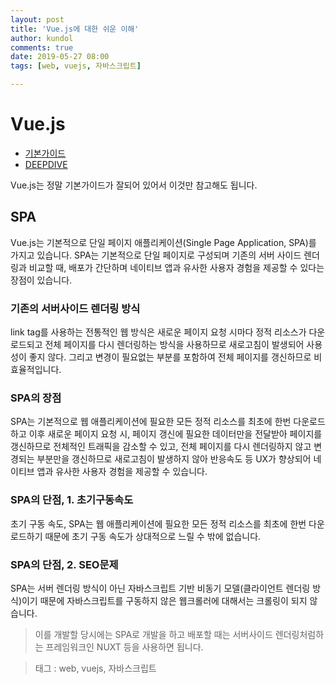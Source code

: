 ```yaml
---
layout: post
title: 'Vue.js에 대한 쉬운 이해'
author: kundol
comments: true
date: 2019-05-27 08:00
tags: [web, vuejs, 자바스크립트]

---  
```

# Vue.js
 - [기본가이드](https://vuejs.org/v2/guide/)
 - [DEEPDIVE](https://medium.com/@oneminutejs/a-deep-dive-in-the-vue-js-source-code-0-table-of-contents-170dcc3c8ec)

Vue.js는 정말 기본가이드가 잘되어 있어서 이것만 참고해도 됩니다. 

## SPA 
Vue.js는 기본적으로 단일 페이지 애플리케이션(Single Page Application, SPA)를 가지고 있습니다. 
SPA는 기본적으로 단일 페이지로 구성되며 기존의 서버 사이드 렌더링과 비교할 때, 배포가 간단하며 네이티브 앱과 유사한 사용자 경험을 제공할 수 있다는 장점이 있습니다.

### 기존의 서버사이드 렌더링 방식
link tag를 사용하는 전통적인 웹 방식은 새로운 페이지 요청 시마다 정적 리소스가 다운로드되고 전체 페이지를 다시 렌더링하는 방식을 사용하므로 새로고침이 발생되어 사용성이 좋지 않다. 그리고 변경이 필요없는 부분를 포함하여 전체 페이지를 갱신하므로 비효율적입니다. 

### SPA의 장점
SPA는 기본적으로 웹 애플리케이션에 필요한 모든 정적 리소스를 최초에 한번 다운로드하고 이후 새로운 페이지 요청 시, 페이지 갱신에 필요한 데이터만을 전달받아 페이지를 갱신하므로 전체적인 트래픽을 감소할 수 있고, 전체 페이지를 다시 렌더링하지 않고 변경되는 부분만을 갱신하므로 새로고침이 발생하지 않아 반응속도 등 UX가 향상되어 네이티브 앱과 유사한 사용자 경험을 제공할 수 있습니다. 

### SPA의 단점, 1. 초기구동속도
초기 구동 속도, SPA는 웹 애플리케이션에 필요한 모든 정적 리소스를 최초에 한번 다운로드하기 때문에 초기 구동 속도가 상대적으로 느릴 수 밖에 없습니다. 

### SPA의 단점, 2. SEO문제
SPA는 서버 렌더링 방식이 아닌 자바스크립트 기반 비동기 모델(클라이언트 렌더링 방식)이기 때문에 자바스크립트를 구동하지 않은 웹크롤러에 대해서는 크롤링이 되지 않습니다. 

 > 이를 개발할 당시에는 SPA로 개발을 하고 배포할 때는 서버사이드 렌더링처럼하는 프레임워크인 NUXT 등을 사용하면 됩니다. 


 > 태그 : web, vuejs, 자바스크립트